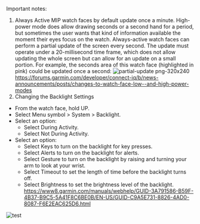 Important notes:
1. Always Active
  MIP watch faces by default update once a minute. High-power mode does allow drawing seconds or a second hand for a period, but sometimes the user wants that kind of information available the moment their eyes focus on the watch. Always-active watch faces can perform a partial update of the screen every second. The update must operate under a 20-millisecond time frame, which does not allow updating the whole screen but can allow for an update on a small portion. For example, the seconds area of this watch face (highlighted in pink) could be updated once a second:
  ![partial-update png-320x240](https://github.com/user-attachments/assets/b7075e6d-098a-4c57-a384-41656830b3cf)
  https://forums.garmin.com/developer/connect-iq/b/news-announcements/posts/changes-to-watch-face-low--and-high-power-modes
2. Changing the Backlight Settings
  - From the watch face, hold UP.
  - Select Menu symbol > System > Backlight.
  - Select an option:
    - Select During Activity.
    - Select Not During Activity.
  - Select an option:
    - Select Keys to turn on the backlight for key presses.
    - Select Alerts to turn on the backlight for alerts.
    - Select Gesture to turn on the backlight by raising and turning your arm to look at your wrist.
    - Select Timeout to set the length of time before the backlight turns off.
    - Select Brightness to set the brightness level of the backlight.
https://www8.garmin.com/manuals/webhelp/GUID-3A791586-B59F-4B37-B9C5-5A41F8C6BE0B/EN-US/GUID-C9A5E731-8826-4AD0-8087-F6E2EAC625D6.html
  
![test](https://github.com/user-attachments/assets/836b1ca3-0925-439b-addb-9d523858345f)

